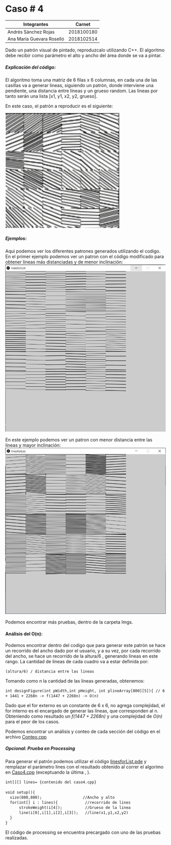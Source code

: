 # Caso # 4

| Integrantes               | Carnet     |
|---------------------------|------------|
| Andrés Sánchez Rojas      | 2018100180 |
| Ana María Guevara Roselló | 2018102514 |


Dado un patrón visual de pintado, reproduzcalo utilizando C++.
El algoritmo debe recibir como parámetro el alto y ancho del área donde se va a pintar.

##### Explicación del código:
El algoritmo toma una matriz de 6 filas x 6 columnas, en cada una de las casillas va a generar lineas, siguiendo un patrón, donde interviene una pendiente, una distancia entre líneas y un grueso random. Las lineas por tanto serán una lista [x1, y1, x2, y2, grueso].

En este caso, el patrón a reproducir es el siguiente:

![Patron a reproducir](Imgs/patronDado.png)

##### Ejemplos:
Aqui podemos ver los diferentes patrones generados utilizando el codigo.
En el primer ejemplo podemos ver un patron con el código modificado para obtener lineas más distanciadas y de menor inclinación:
![Patron generado 1](Imgs/Prueba1.png)

En este ejemplo podemos ver un patron con menor distancia entre las lineas y mayor inclinación:
![Patron generado 2](Imgs/prueba5.png)

Podemos encontrar más pruebas, dentro de la carpeta Imgs.


#### Análisis del O(n):
Podemos encontrar dentro del codigo que para generar este patrón se hace un recorrido del ancho dado por el usuario, y a su vez, por cada recorrido del ancho, se hace un recorrido de la altura/6 , generando lineas en este rango. La cantidad de líneas de cada cuadro va a estar definida por:
```
(altura/6) / distancia entre las lineas
```

Tomando como n la cantidad de las líneas generadas, obtenemos:

```
int designFigure(int pWidth,int pHeight, int plineArray[800][5]){ // 6 + 1441 + 2268n -> f(1447 + 2268n) -> O(n)
```

Dado que el for externo es un constante de 6 x 6, no agrega complejidad, el for interno es el encargado de generar las líneas, que corresponden al n. Obteniendo como resultado un  _f(1447 + 2268n)_ y una complejidad de _O(n)_ para el peor de los casos.

Podemos encontrar un análisis y conteo de cada sección del código en el archivo [Conteo.cpp](Conteo.cpp)

##### Opcional: Prueba en Processing

Para generar el patrón podemos utilizar el código [linesforList.pde](linesforList/linesforList.pde) y remplazar el parámetro lines con el resultado obtenido al correr el algorimo en [Caso4.cpp](Caso4.cpp) (exceptuando la última , ).

```
int[][] lines= {contenido del caso4.cpp}

void setup(){
  size(800,800);                  //Ancho y alto
  for(int[] i : lines){            //recorrido de lines
      strokeWeight(i[4]);          //Grueso de la linea
      line(i[0],i[1],i[2],i[3]);   //line(x1,y1,x2,y2)
  }
}
```

El código de processing se encuentra precargado con uno de las pruebas realizadas.
